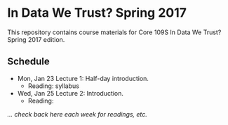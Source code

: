 # In Data We Trust?  Spring 2017

This repository contains course materials for Core 109S In Data We Trust?  Spring 2017 edition.


## Schedule

- Mon, Jan 23 Lecture 1:  Half-day introduction.
    + Reading: syllabus
- Wed, Jan 25 Lecture 2: Introduction.
    + Reading: 

*... check back here each week for readings, etc.*
